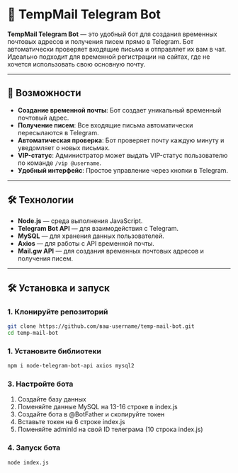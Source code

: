 # 📨 TempMail Telegram Bot

**TempMail Telegram Bot** — это удобный бот для создания временных почтовых адресов и получения писем прямо в Telegram. Бот автоматически проверяет входящие письма и отправляет их вам в чат. Идеально подходит для временной регистрации на сайтах, где не хочется использовать свою основную почту.

---

## 🚀 Возможности

- **Создание временной почты**: Бот создает уникальный временный почтовый адрес.
- **Получение писем**: Все входящие письма автоматически пересылаются в Telegram.
- **Автоматическая проверка**: Бот проверяет почту каждую минуту и уведомляет о новых письмах.
- **VIP-статус**: Администратор может выдать VIP-статус пользователю по команде `/vip @username`.
- **Удобный интерфейс**: Простое управление через кнопки в Telegram.
  
---

## 🛠️ Технологии

- **Node.js** — среда выполнения JavaScript.
- **Telegram Bot API** — для взаимодействия с Telegram.
- **MySQL** — для хранения данных пользователей.
- **Axios** — для работы с API временной почты.
- **Mail.gw API** — для создания временных почтовых адресов и получения писем.

---

## 🛠️ Установка и запуск

### 1. Клонируйте репозиторий

```bash
git clone https://github.com/ваш-username/temp-mail-bot.git
cd temp-mail-bot
```
### 1. Установите библиотеки
```bash
npm i node-telegram-bot-api axios mysql2
```
### 3. Настройте бота
1. Создайте базу данных
2. Поменяйте данные MySQL на 13-16 строке в index.js
3. Создайте бота в @BotFather и скопируйте токен
4. Вставьте токен на 6 строке index.js
5. Поменяйте adminId на свой ID телеграма (10 строка index.js)

### 4. Запуск бота
```bash
node index.js
```





